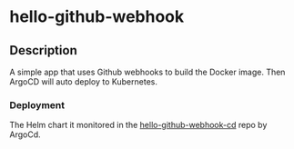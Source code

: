 # hello-github-webhook

## Description
A simple app that uses Github webhooks to build the Docker image.  Then ArgoCD will auto deploy to Kubernetes.

### Deployment
The Helm chart it monitored in the [hello-github-webhook-cd](https://github.com/polinchw/hello-github-webhook-cd) repo by ArgoCd.
